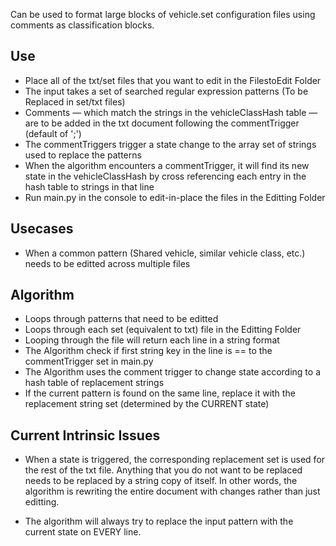 Can be used to format large blocks of vehicle.set configuration files using comments as classification blocks.

## Use
  - Place all of the txt/set files that you want to edit in the FilestoEdit Folder
  - The input takes a set of searched regular expression patterns (To be Replaced in set/txt files)
  - Comments — which match the strings in the vehicleClassHash table — are to be added in the txt document following the commentTrigger (default of ';')
  - The commentTriggers trigger a state change to the array set of strings used to replace the patterns
  - When the algorithm encounters a commentTrigger, it will find its new state in the vehicleClassHash by cross referencing each entry in the hash table to strings in that line
  - Run main.py in the console to edit-in-place the files in the Editting Folder

## Usecases
  - When a common pattern (Shared vehicle, similar vehicle class, etc.) needs to be editted across multiple files

## Algorithm
  - Loops through patterns that need to be editted
  - Loops through each set (equivalent to txt) file in the Editting Folder
  - Looping through the file will return each line in a string format
  - The Algorithm check if first string key in the line is == to the commentTrigger set in main.py
  - The Algorithm uses the comment trigger to change state according to a hash table of replacement strings 
  - If the current pattern is found on the same line, replace it with the replacement string set (determined by the CURRENT state)


## Current Intrinsic Issues
  - When a state is triggered, the corresponding replacement set is used for the rest of the txt file. Anything that you do not want to be replaced needs to be replaced by a string copy of itself. In other words, the algorithm is rewriting the entire document with changes rather than just editting.

  - The algorithm will always try to replace the input pattern with the current state on EVERY line. 
